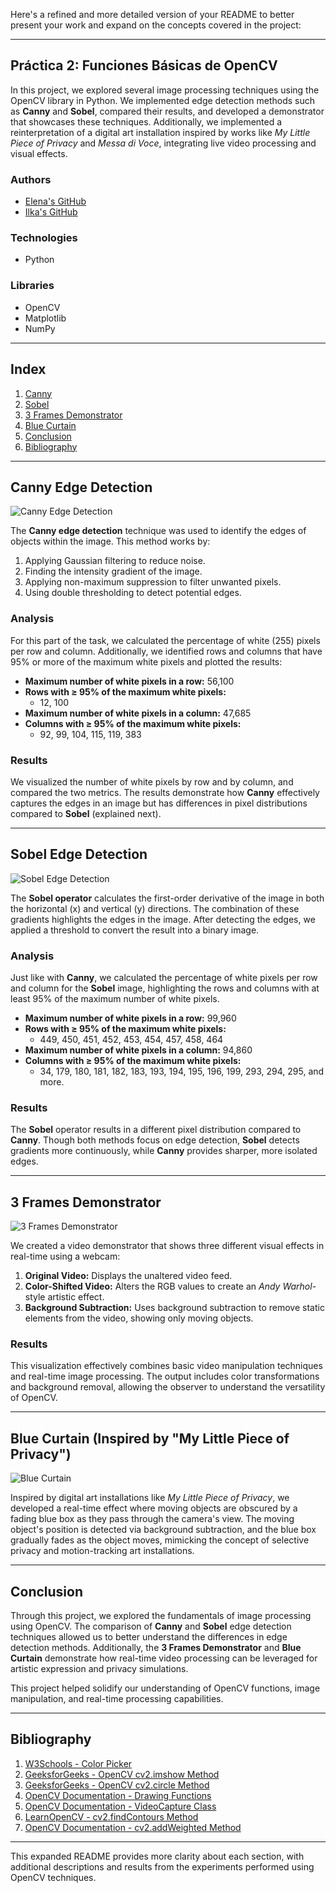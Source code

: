 Here's a refined and more detailed version of your README to better present your work and expand on the concepts covered in the project:

---

## **Práctica 2: Funciones Básicas de OpenCV**

In this project, we explored several image processing techniques using the OpenCV library in Python. We implemented edge detection methods such as **Canny** and **Sobel**, compared their results, and developed a demonstrator that showcases these techniques. Additionally, we implemented a reinterpretation of a digital art installation inspired by works like *My Little Piece of Privacy* and *Messa di Voce*, integrating live video processing and visual effects.

### **Authors**
- [Elena's GitHub](https://github.com/efm092000)
- [Ilka's GitHub](https://github.com/jeski73)

### **Technologies**
  - Python

### **Libraries**
  - OpenCV
  - Matplotlib
  - NumPy

---

## **Index**

1. [Canny](#canny)
2. [Sobel](#sobel)
3. [3 Frames Demonstrator](#3-frames-demonstrator)
4. [Blue Curtain](#blue-curtain)
5. [Conclusion](#conclusion)
6. [Bibliography](#bibliografía)

---

## **Canny Edge Detection** <a name="canny"></a>

![Canny Edge Detection](tarea1.png)

The **Canny edge detection** technique was used to identify the edges of objects within the image. This method works by:
1. Applying Gaussian filtering to reduce noise.
2. Finding the intensity gradient of the image.
3. Applying non-maximum suppression to filter unwanted pixels.
4. Using double thresholding to detect potential edges.

### **Analysis**

For this part of the task, we calculated the percentage of white (255) pixels per row and column. Additionally, we identified rows and columns that have 95% or more of the maximum white pixels and plotted the results:

- **Maximum number of white pixels in a row:** 56,100
- **Rows with ≥ 95% of the maximum white pixels:**
  - 12, 100
- **Maximum number of white pixels in a column:** 47,685
- **Columns with ≥ 95% of the maximum white pixels:**
  - 92, 99, 104, 115, 119, 383

### **Results**

We visualized the number of white pixels by row and by column, and compared the two metrics. The results demonstrate how **Canny** effectively captures the edges in an image but has differences in pixel distributions compared to **Sobel** (explained next).

---

## **Sobel Edge Detection** <a name="sobel"></a>

![Sobel Edge Detection](tarea2.png)

The **Sobel operator** calculates the first-order derivative of the image in both the horizontal (x) and vertical (y) directions. The combination of these gradients highlights the edges in the image. After detecting the edges, we applied a threshold to convert the result into a binary image.

### **Analysis**

Just like with **Canny**, we calculated the percentage of white pixels per row and column for the **Sobel** image, highlighting the rows and columns with at least 95% of the maximum number of white pixels.

- **Maximum number of white pixels in a row:** 99,960
- **Rows with ≥ 95% of the maximum white pixels:**
  - 449, 450, 451, 452, 453, 454, 457, 458, 464
- **Maximum number of white pixels in a column:** 94,860
- **Columns with ≥ 95% of the maximum white pixels:**
  - 34, 179, 180, 181, 182, 183, 193, 194, 195, 196, 199, 293, 294, 295, and more.

### **Results**

The **Sobel** operator results in a different pixel distribution compared to **Canny**. Though both methods focus on edge detection, **Sobel** detects gradients more continuously, while **Canny** provides sharper, more isolated edges.

---

## **3 Frames Demonstrator** <a name="3-frames-demonstrator"></a>

![3 Frames Demonstrator](tarea3.png)

We created a video demonstrator that shows three different visual effects in real-time using a webcam:

1. **Original Video:** Displays the unaltered video feed.
2. **Color-Shifted Video:** Alters the RGB values to create an *Andy Warhol*-style artistic effect.
3. **Background Subtraction:** Uses background subtraction to remove static elements from the video, showing only moving objects.

### **Results**

This visualization effectively combines basic video manipulation techniques and real-time image processing. The output includes color transformations and background removal, allowing the observer to understand the versatility of OpenCV.

---

## **Blue Curtain (Inspired by "My Little Piece of Privacy")** <a name="blue-curtain"></a>

![Blue Curtain](tarea4.png)

Inspired by digital art installations like *My Little Piece of Privacy*, we developed a real-time effect where moving objects are obscured by a fading blue box as they pass through the camera's view. The moving object's position is detected via background subtraction, and the blue box gradually fades as the object moves, mimicking the concept of selective privacy and motion-tracking art installations.

---

## **Conclusion** <a name="conclusion"></a>

Through this project, we explored the fundamentals of image processing using OpenCV. The comparison of **Canny** and **Sobel** edge detection techniques allowed us to better understand the differences in edge detection methods. Additionally, the **3 Frames Demonstrator** and **Blue Curtain** demonstrate how real-time video processing can be leveraged for artistic expression and privacy simulations.

This project helped solidify our understanding of OpenCV functions, image manipulation, and real-time processing capabilities.

---

## **Bibliography** <a name="bibliografía"></a>

1. [W3Schools - Color Picker](https://www.w3schools.com/colors/colors_picker.asp)
2. [GeeksforGeeks - OpenCV cv2.imshow Method](https://www.geeksforgeeks.org/python-opencv-cv2-imshow-method/)
3. [GeeksforGeeks - OpenCV cv2.circle Method](https://www.geeksforgeeks.org/python-opencv-cv2-circle-method/)
4. [OpenCV Documentation - Drawing Functions](https://docs.opencv.org/4.x/da/d6e/tutorial_py_geometric_transformations.html)
5. [OpenCV Documentation - VideoCapture Class](https://docs.opencv.org/4.x/da/d6e/tutorial_py_geometric_transformations.html)
6. [LearnOpenCV - cv2.findContours Method](https://learnopencv.com/contour-detection-using-opencv-python-c/)
7. [OpenCV Documentation - cv2.addWeighted Method](https://docs.opencv.org/3.4/d2/de8/group__core__array.html#gafafb2513349db3bcff51f54ee5592a19)

---

This expanded README provides more clarity about each section, with additional descriptions and results from the experiments performed using OpenCV techniques.